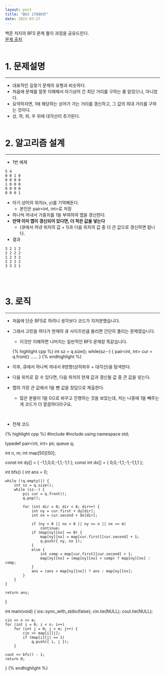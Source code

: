 ```yaml
---
layout: post
title: "BOJ 17086번"
date: 2023-03-27
---
```



백준 저지의 BFS 문제 풀이 과정을 공유드린다. <br/>
[문제 출처](https://www.acmicpc.net/problem/17086) <br/><br/>

# 1. 문제설명
<hr>

- 대표적인 길찾기 문제의 유형과 비슷하다.
- 처음에 문제를 잘못 이해해서 아기상어 간 최단 거리를 구하는 줄 알았으나, 아니었다.
- 요약하자면, 1에 해당하는 상어가 가는 거리를 갱신하고, 그 값의 최대 거리를 구하는 것이다.
- 상, 하, 좌, 우 외에 대각선이 추가된다.
<br/><br/>

# 2. 알고리즘 설계
<hr>

- 1번 예제

```
5 4
0 0 1 0
0 0 0 0
1 0 0 0
0 0 0 0
0 0 0 1
```

 - 아기 상어의 위치(x, y)를 기억해둔다.
   - 본인은 pair<int, int>로 저장
 - 하나씩 꺼내서 가중치를 1을 부여하여 맵을 갱신한다.
 - **만약 이미 맵이 갱신되어 있다면, 더 작은 값을 넣는다**
   - (큐에서 꺼낸 위치의 값 + 1)과 다음 위치의 값 중 더 큰 값으로 갱신하면 됩니다.
 - 결과

```
3 2 1 2
2 2 2 2
1 2 3 3
2 2 2 2
3 3 2 1
```

<br/><br/>

# 3. 로직
<hr>

- 처음에 단순 BFS로 하려니 생각보다 코드가 지저분했습니다.
- 그래서 고민을 하다가 현재의 큐 사이즈만큼 돌리면 간단히 풀리는 문제였습니다.
  - 이것만 이해하면 나머지는 일반적인 BFS 문제랑 똑같습니다.

  {% highlight cpp %}
  int sz = q.size();
  while(sz--) {
    pair<int, int> cur = q.front()
    ......
  }
  {% endhighlight %}

- 이후, 큐에서 하나씩 꺼내서 8방향(상하좌우 + 대각선)을 탐색한다.
- 다음 위치로 갈 수 있다면, 다음 위치의 현재 값과 갱신될 값 중 큰 값을 넣는다.
- 맵의 가장 큰 값에서 1을 뺀 값을 정답으로 제출한다.
  - 많은 분들이 1을 0으로 바꾸고 진행하는 것을 보았는데, 저는 나중에 1을 빼주는 게 코드가 더 깔끔하더라구요.

<br/>

- 전체 코드

{% highlight cpp %}
#include <iostream>
#include <queue>
using namespace std;

typedef pair<int, int> pii;
queue<pii> q;

int n, m;
int map[50][50];

const int dy[] = { -1,1,0,0,-1,1,-1,1 };
const int dx[] = { 0,0,-1,1,-1,-1,1,1 };

int bfs() {
	int ans = 0;

	while (!q.empty()) {
		int sz = q.size();
		while (sz--) {
			pii cur = q.front();
			q.pop();

			for (int dir = 0; dir < 8; dir++) {
				int ny = cur.first + dy[dir];
				int nx = cur.second + dx[dir];

				if (ny < 0 || nx < 0 || ny >= n || nx >= m)
					continue;
				if (map[ny][nx] == 0) {
					map[ny][nx] = map[cur.first][cur.second] + 1;
					q.push({ ny, nx });
				}
				else {
					int comp = map[cur.first][cur.second] + 1;
					map[ny][nx] = (map[ny][nx] < comp) ? map[ny][nx] : comp;
				}
				ans = (ans > map[ny][nx]) ? ans : map[ny][nx];
			}
		}
	}

	return ans;
}

int main(void) {
	ios::sync_with_stdio(false);
	cin.tie(NULL); cout.tie(NULL);

	cin >> n >> m;
	for (int i = 0; i < n; i++)
		for (int j = 0; j < m; j++) {
			cin >> map[i][j];
			if (map[i][j] == 1)
				q.push({ i, j });
		}

	cout << bfs() - 1;
	return 0;
}
{% endhighlight %}